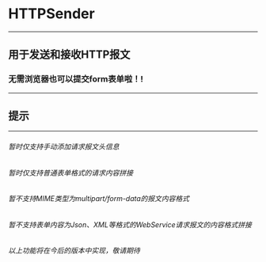 # HTTPSender
---
## 用于发送和接收HTTP报文
### 无需浏览器也可以提交form表单啦！!
---
## 提示
---
###### 暂时仅支持手动添加请求报文头信息
###### 暂时仅支持普通表单格式的请求内容拼接
###### 暂不支持MIME类型为multipart/form-data的报文内容格式
###### 暂不支持表单内容为Json、XML等格式的WebService请求报文的内容格式拼接
###### 以上功能将在今后的版本中实现，敬请期待
